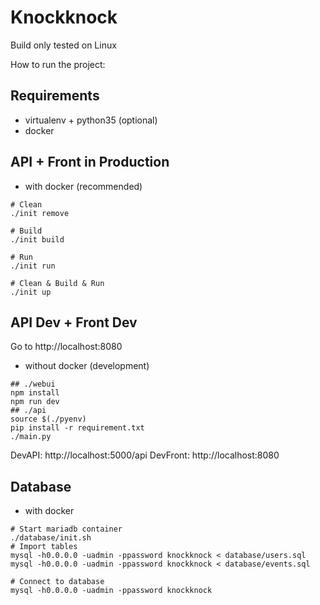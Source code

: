 # Knockknock

Build only tested on Linux

How to run the project:

## Requirements
- virtualenv + python35 (optional)
- docker

## API + Front in Production
- with docker (recommended)
```
# Clean
./init remove

# Build
./init build

# Run
./init run

# Clean & Build & Run
./init up
```

## API Dev + Front Dev
Go to http://localhost:8080

- without docker (development)
```
## ./webui
npm install
npm run dev
## ./api
source $(./pyenv)
pip install -r requirement.txt
./main.py
```
DevAPI: http://localhost:5000/api
DevFront: http://localhost:8080

## Database
- with docker
```
# Start mariadb container
./database/init.sh
# Import tables
mysql -h0.0.0.0 -uadmin -ppassword knockknock < database/users.sql
mysql -h0.0.0.0 -uadmin -ppassword knockknock < database/events.sql

# Connect to database
mysql -h0.0.0.0 -uadmin -ppassword knockknock
```
